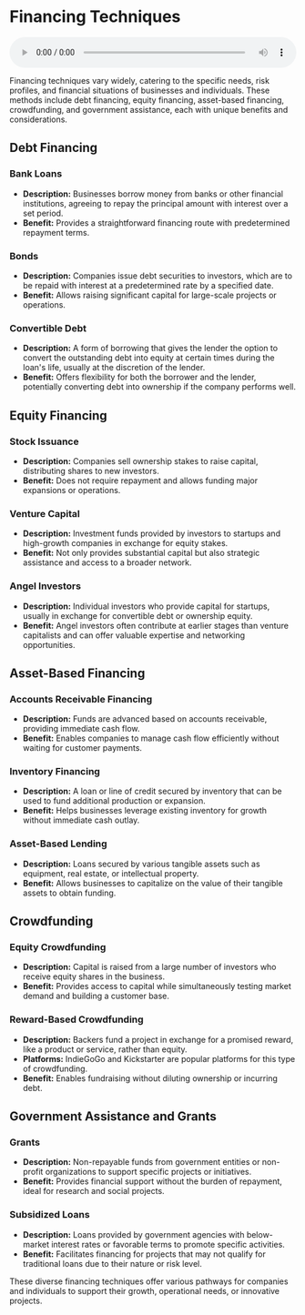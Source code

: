 # Financing Techniques

<audio controls style="width: 100%;">
  <source src="../../../../../audio/4th_sem/GB/Unit-6 Export Financing and Documentation/6.d Financing Techniques.mp3" type="audio/mpeg">
  Your browser does not support the audio element.
</audio>


Financing techniques vary widely, catering to the specific needs, risk profiles, and financial situations of businesses and individuals. These methods include debt financing, equity financing, asset-based financing, crowdfunding, and government assistance, each with unique benefits and considerations.

## Debt Financing

### Bank Loans
- **Description:** Businesses borrow money from banks or other financial institutions, agreeing to repay the principal amount with interest over a set period.
- **Benefit:** Provides a straightforward financing route with predetermined repayment terms.

### Bonds
- **Description:** Companies issue debt securities to investors, which are to be repaid with interest at a predetermined rate by a specified date.
- **Benefit:** Allows raising significant capital for large-scale projects or operations.

### Convertible Debt
- **Description:** A form of borrowing that gives the lender the option to convert the outstanding debt into equity at certain times during the loan's life, usually at the discretion of the lender.
- **Benefit:** Offers flexibility for both the borrower and the lender, potentially converting debt into ownership if the company performs well.

## Equity Financing

### Stock Issuance
- **Description:** Companies sell ownership stakes to raise capital, distributing shares to new investors.
- **Benefit:** Does not require repayment and allows funding major expansions or operations.

### Venture Capital
- **Description:** Investment funds provided by investors to startups and high-growth companies in exchange for equity stakes.
- **Benefit:** Not only provides substantial capital but also strategic assistance and access to a broader network.

### Angel Investors
- **Description:** Individual investors who provide capital for startups, usually in exchange for convertible debt or ownership equity.
- **Benefit:** Angel investors often contribute at earlier stages than venture capitalists and can offer valuable expertise and networking opportunities.

## Asset-Based Financing

### Accounts Receivable Financing
- **Description:** Funds are advanced based on accounts receivable, providing immediate cash flow.
- **Benefit:** Enables companies to manage cash flow efficiently without waiting for customer payments.

### Inventory Financing
- **Description:** A loan or line of credit secured by inventory that can be used to fund additional production or expansion.
- **Benefit:** Helps businesses leverage existing inventory for growth without immediate cash outlay.

### Asset-Based Lending
- **Description:** Loans secured by various tangible assets such as equipment, real estate, or intellectual property.
- **Benefit:** Allows businesses to capitalize on the value of their tangible assets to obtain funding.

## Crowdfunding

### Equity Crowdfunding
- **Description:** Capital is raised from a large number of investors who receive equity shares in the business.
- **Benefit:** Provides access to capital while simultaneously testing market demand and building a customer base.

### Reward-Based Crowdfunding
- **Description:** Backers fund a project in exchange for a promised reward, like a product or service, rather than equity.
- **Platforms:** IndieGoGo and Kickstarter are popular platforms for this type of crowdfunding.
- **Benefit:** Enables fundraising without diluting ownership or incurring debt.

## Government Assistance and Grants

### Grants
- **Description:** Non-repayable funds from government entities or non-profit organizations to support specific projects or initiatives.
- **Benefit:** Provides financial support without the burden of repayment, ideal for research and social projects.

### Subsidized Loans
- **Description:** Loans provided by government agencies with below-market interest rates or favorable terms to promote specific activities.
- **Benefit:** Facilitates financing for projects that may not qualify for traditional loans due to their nature or risk level.

These diverse financing techniques offer various pathways for companies and individuals to support their growth, operational needs, or innovative projects.

